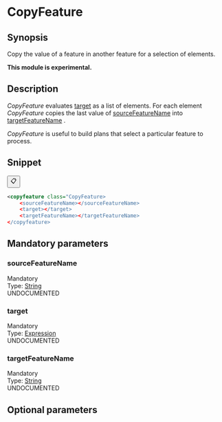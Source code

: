 <h1 class="module">CopyFeature</h1>

## Synopsis

Copy the value of a feature in another feature for a selection of elements.

**This module is experimental.**

## Description

 *CopyFeature* evaluates <a href="#target" class="param">target</a> as a list of elements. For each element *CopyFeature* copies the last value of <a href="#sourceFeatureName" class="param">sourceFeatureName</a> into <a href="#targetFeatureName" class="param">targetFeatureName</a> .

 *CopyFeature* is useful to build plans that select a particular feature to process.

## Snippet



<button class="copy-code-button" title="Copy to clipboard" onclick="copy_code(this)">📋</button>
```xml
<copyfeature class="CopyFeature>
    <sourceFeatureName></sourceFeatureName>
    <target></target>
    <targetFeatureName></targetFeatureName>
</copyfeature>
```

## Mandatory parameters

<h3 id="sourceFeatureName" class="param">sourceFeatureName</h3>

<div class="param-level param-level-mandatory">Mandatory
</div>
<div class="param-type">Type: <a href="../converter/java.lang.String" class="converter">String</a>
</div>
UNDOCUMENTED

<h3 id="target" class="param">target</h3>

<div class="param-level param-level-mandatory">Mandatory
</div>
<div class="param-type">Type: <a href="../converter/fr.inra.maiage.bibliome.alvisnlp.core.corpus.expressions.Expression" class="converter">Expression</a>
</div>
UNDOCUMENTED

<h3 id="targetFeatureName" class="param">targetFeatureName</h3>

<div class="param-level param-level-mandatory">Mandatory
</div>
<div class="param-type">Type: <a href="../converter/java.lang.String" class="converter">String</a>
</div>
UNDOCUMENTED

## Optional parameters

